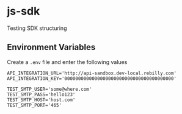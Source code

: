 # js-sdk
Testing SDK structuring

## Environment Variables
Create a `.env` file and enter the following values
```
API_INTEGRATION_URL='http://api-sandbox.dev-local.rebilly.com'
API_INTEGRATION_KEY='0000000000000000000000000000000000000000'

TEST_SMTP_USER='some@where.com'
TEST_SMTP_PASS='hello123'
TEST_SMTP_HOST='host.com'
TEST_SMTP_PORT='465'
```
